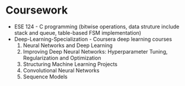 # Coursework

- ESE 124 - C programming (bitwise operations, data struture include stack and queue, table-based FSM implementation)
- Deep-Learning-Specialization - Coursera deep learning courses
  1. Neural Networks and Deep Learning
  2. Improving Deep Neural Networks: Hyperparameter Tuning, Regularization and Optimization
  3. Structuring Machine Learning Projects
  4. Convolutional Neural Networks
  5. Sequence Models

